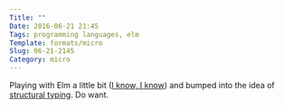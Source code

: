 ```yaml
---
Title: ""
Date: 2016-06-21 21:45
Tags: programming languages, elm
Template: formats/micro
Slug: 06-21-2145
Category: micro
---
```


Playing with Elm a little bit ([I know, I know][elm-before]) and bumped into the idea of [structural typing]. Do want.

[elm-before]: http://www.chriskrycho.com/2016/2016-04-14-1100.html
[structural typing]: https://en.m.wikipedia.org/wiki/Structural_type_system
